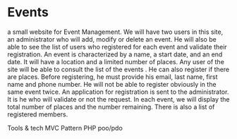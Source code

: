 # Events
 a small website for Event Management.  We will have two users in this site, an administrator who will add, modify or delete an event. He will also be able to see the list of users who registered for each event and validate their registration.  An event is characterized by a name, a start date, and an end date. It will have a location and a limited number of places.  Any user of the site will be able to consult the list of the events . He can also register if there are places. Before registering, he must provide his email, last name, first name and phone number. He will not be able to register obviously in the same event twice. An application for registration is sent to the administrator. It is he who will validate or not the request.  In each event, we will display the total number of places and the number remaining.  There is also a list of registered members.

Tools & tech
 MVC Pattern 
 PHP poo/pdo
